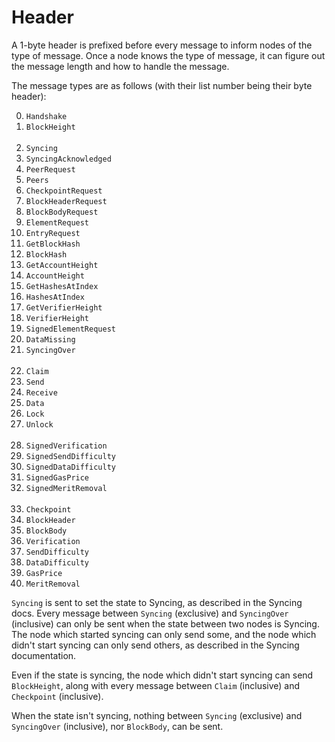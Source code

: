 # Header

A 1-byte header is prefixed before every message to inform nodes of the type of message. Once a node knows the type of message, it can figure out the message length and how to handle the message.

The message types are as follows (with their list number being their byte header):

<ol start="0">
<li><code>Handshake</code></li>
<li><code>BlockHeight</code></li>
<br>
<li><code>Syncing</code></li>
<li><code>SyncingAcknowledged</code></li>
<li><code>PeerRequest</code></li>
<li><code>Peers</code></li>
<li><code>CheckpointRequest</code></li>
<li><code>BlockHeaderRequest</code></li>
<li><code>BlockBodyRequest</code></li>
<li><code>ElementRequest</code></li>
<li><code>EntryRequest</code></li>
<li><code>GetBlockHash</code></li>
<li><code>BlockHash</code></li>
<li><code>GetAccountHeight</code></li>
<li><code>AccountHeight</code></li>
<li><code>GetHashesAtIndex</code></li>
<li><code>HashesAtIndex</code></li>
<li><code>GetVerifierHeight</code></li>
<li><code>VerifierHeight</code></li>
<li><code>SignedElementRequest</code></li>
<li><code>DataMissing</code></li>
<li><code>SyncingOver</code></li>
<br>
<li><code>Claim</code></li>
<li><code>Send</code></li>
<li><code>Receive</code></li>
<li><code>Data</code></li>
<li><code>Lock</code></li>
<li><code>Unlock</code></li>
<br>
<li><code>SignedVerification</code></li>
<li><code>SignedSendDifficulty</code></li>
<li><code>SignedDataDifficulty</code></li>
<li><code>SignedGasPrice</code></li>
<li><code>SignedMeritRemoval</code></li>
<br>
<li><code>Checkpoint</code></li>
<li><code>BlockHeader</code></li>
<li><code>BlockBody</code></li>
<li><code>Verification</code></li>
<li><code>SendDifficulty</code></li>
<li><code>DataDifficulty</code></li>
<li><code>GasPrice</code></li>
<li><code>MeritRemoval</code></li>
</ol>

`Syncing` is sent to set the state to Syncing, as described in the Syncing docs. Every message between `Syncing` (exclusive) and `SyncingOver` (inclusive) can only be sent when the state between two nodes is Syncing. The node which started syncing can only send some, and the node which didn't start syncing can only send others, as described in the Syncing documentation.

Even if the state is syncing, the node which didn't start syncing can send `BlockHeight`, along with every message between `Claim` (inclusive) and `Checkpoint` (inclusive).

When the state isn't syncing, nothing between `Syncing` (exclusive) and `SyncingOver` (inclusive), nor `BlockBody`, can be sent.
